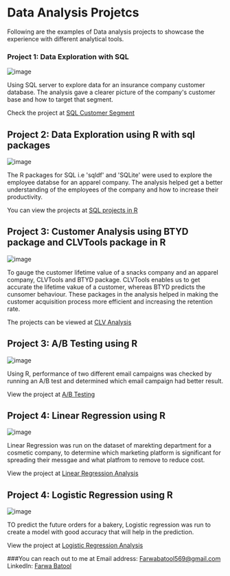 # Data Analysis Projetcs

Following are the examples of Data analysis projects to showcase the experience with different analytical tools.

### Project 1: Data Exploration with SQL

![image](https://user-images.githubusercontent.com/88632911/177135102-9930c500-179f-4a1d-bd33-60d4c09d31c6.png)


Using SQL server to explore data for an insurance company customer database. The analysis gave a clearer picture of the company's customer base and how to target that segment.


Check the project at [SQL Customer Segment](https://github.com/farwaabatool/Farwa_Portfolio/blob/main/SQL%20Customer%20segment)

## Project 2: Data Exploration using R with sql packages

![image](https://user-images.githubusercontent.com/88632911/177286473-28471c88-8f6b-4570-b5fc-5e6a90105c6b.png)


The R packages for SQL i.e 'sqldf' and 'SQLite' were used to explore the employee databse for an apparel company. The analysis helped get a better understanding of the employees of the company and how to increase their productivity.


You can view the projects at [SQL projects in R](https://github.com/farwaabatool/Farwa_Portfolio/tree/main/SQL%20packages%20in%20R) 

## Project 3: Customer Analysis using BTYD package and CLVTools package in R

![image](https://user-images.githubusercontent.com/88632911/177288775-75a2ef6d-ea4e-4b3c-bcfd-3bcfac44c947.png)


To gauge the customer lifetime value of a snacks company and an apparel company, CLVTools and BTYD package. CLVTools enables us to get accurate the lifetime vakue of a customer, whereas BTYD predicts the cunsomer behaviour. These packages in the analysis helped in making the customer acquisition process more efficient and increasing the retention rate. 


The projects can be viewed at [CLV Analysis](https://github.com/farwaabatool/Farwa_Portfolio/tree/main/Customer%20Analysis)

## Project 3: A/B Testing using R

![image](https://user-images.githubusercontent.com/88632911/177291978-5c77dd74-43dc-4e70-a590-898aaccfe51c.png)


Using R, performance of two different email campaigns was checked by running an A/B test and determined which email campaign had better result.


View the project at [A/B Testing](https://github.com/farwaabatool/Farwa_Portfolio/blob/main/PI%20AB%20Test.R)

## Project 4: Linear Regression using R

![image](https://user-images.githubusercontent.com/88632911/177293466-9370a211-0c10-4843-a302-74ce5c66ab88.png)


Linear Regression was run on the dataset of marekting department for a cosmetic company, to determine which marketing platform is significant for spreading their messgae and what platfrom to remove to reduce cost.


View the project at [Linear Regression Analysis](https://github.com/farwaabatool/Farwa_Portfolio/blob/main/Linear%20regression%20using%20R.R)

## Project 4: Logistic Regression using R

![image](https://user-images.githubusercontent.com/88632911/177294856-514db7f9-8920-44a9-a885-655eeefff248.png)


TO predict the future orders for a bakery, Logistic regression was run to create a model with good accuracy that will help in the prediction.


View the project at [Logistic Regression Analysis](https://github.com/farwaabatool/Farwa_Portfolio/blob/main/Logistic%20Regression%20using%20R.R)


###You can reach out to me at 
Email address: Farwabatool569@gmail.com
LinkedIn: [Farwa Batool](https://www.linkedin.com/in/farwa-batool/)

